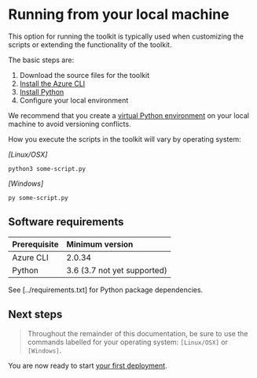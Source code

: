 # Running from your local machine

This option for running the toolkit is typically used when customizing the scripts or extending the functionality of the toolkit.

The basic steps are:

1. Download the source files for the toolkit
1. [Install the Azure CLI](https://docs.microsoft.com/cli/azure/install-azure-cli?view=azure-cli-latest)
1. [Install Python](https://www.python.org/downloads/release/python-360/)
1. Configure your local environment

We recommend that you create a [virtual Python environment](https://docs.python.org/3/tutorial/venv.html) on your local machine to avoid versioning conflicts.

How you execute the scripts in the toolkit will vary by operating system:

*[Linux/OSX]*

`python3 some-script.py`

*[Windows]*

`py some-script.py`

## Software requirements

| Prerequisite | Minimum version
| :-           | :-
| Azure CLI    | 2.0.34
| Python       | 3.6 (3.7 not yet supported)

See [../requirements.txt] for Python package dependencies.

## Next steps

> Throughout the remainder of this documentation, be sure to use the commands labelled for your operating system: `[Linux/OSX]` or `[Windows]`.

You are now ready to start [your first deployment](your-first-deployment.md).